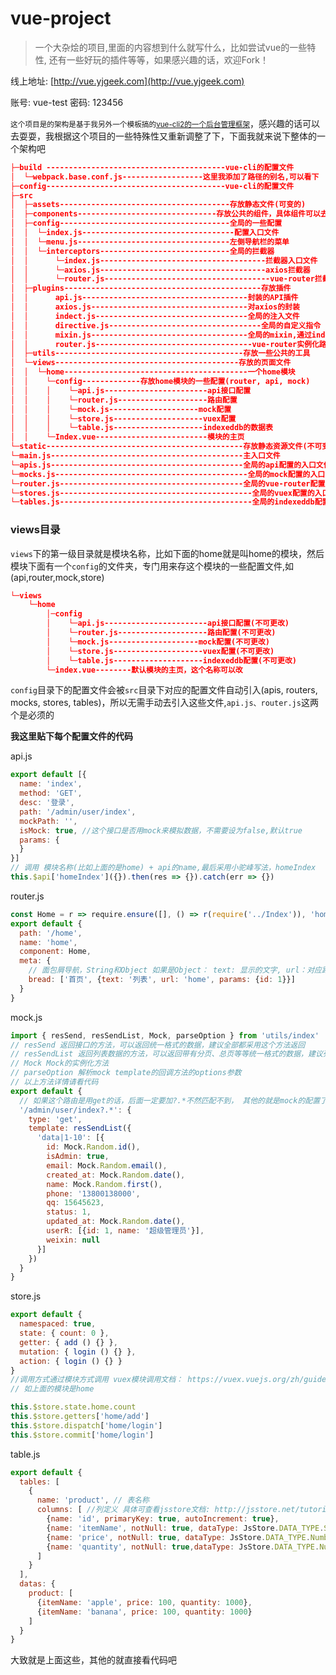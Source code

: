 # vue-project

> 一个大杂烩的项目,里面的内容想到什么就写什么，比如尝试vue的一些特性, 还有一些好玩的插件等等，如果感兴趣的话，欢迎Fork！

线上地址:
[http://vue.yjgeek.com](http://vue.yjgeek.com)

账号: vue-test
密码: 123456

<small>这个项目是的架构是基于我另外一个模板搞的[vue-cli2的一个后台管理框架](https://github.com/yuanjie007/element-admin)</small>，感兴趣的话可以去耍耍，我根据这个项目的一些特殊性又重新调整了下，下面我就来说下整体的一个架构吧

```json
├─build ----------------------------------------vue-cli的配置文件
│  └─webpack.base.conf.js------------------这里我添加了路径的别名,可以看下
├─config----------------------------------------vue-cli的配置文件
├─src
│  ├─assets--------------------------------------存放静态文件(可变的)
│  ├─components-------------------------------存放公共的组件，具体组件可以去看下
│  ├─config--------------------------------------全局的一些配置
│  │  └─index.js----------------------------------配置入口文件
│  │  └─menu.js----------------------------------左侧导航栏的菜单
│  │  └─interceptors-----------------------------全局的拦截器
│  │      └─index.js-------------------------------------拦截器入口文件
│  │      └─axios.js-------------------------------------axios拦截器
│  │      └─router.js-------------------------------------vue-router拦截器
│  ├─plugins--------------------------------------------存放插件
│  │      api.js-------------------------------------封装的API插件
│  │      axios.js-----------------------------------对axios的封装
│  │      indect.js----------------------------------全局的注入文件
│  │      directive.js----------------------------------全局的自定义指令
│  │      mixin.js-----------------------------------全局的mixin,通过indect注入
│  │      router.js-----------------------------------vue-router实例化路由
│  ├─utils------------------------------------------存放一些公共的工具
│  └─views-----------------------------------------存放的页面文件
│  │  └─home-----------------------------------------一个home模块
│  │    └─config-------------存放home模块的一些配置(router, api, mock)
│  │    │    └─api.js-----------------------api接口配置
│  │    │    └─router.js--------------------路由配置
│  │    │    └─mock.js--------------------mock配置
│  │    │    └─store.js--------------------vuex配置
│  │    │    └─table.js--------------------indexeddb的数据表
│  │    └─Index.vue-------------------------模块的主页
└─static--------------------------------------------存放静态资源文件(不可变的)
└─main.js-------------------------------------------主入口文件
└─apis.js-------------------------------------------全局的api配置的入口文件
└─mocks.js-------------------------------------------全局的mock配置的入口文件
└─router.js-----------------------------------------全局的vue-router配置的入口文件
└─stores.js-------------------------------------------全局的vuex配置的入口文件
└─tables.js-------------------------------------------全局的indexeddb配置的入口文件
```

### views目录
```views```下的第一级目录就是模块名称，比如下面的home就是叫home的模块，然后模块下面有一个```config```的文件夹，专门用来存这个模块的一些配置文件,如(api,router,mock,store)
```json
└─views
    └─home
        │─config
        │    └─api.js-----------------------api接口配置(不可更改)
        │    └─router.js--------------------路由配置(不可更改)
        │    └─mock.js--------------------mock配置(不可更改)
        │    └─store.js--------------------vuex配置(不可更改)
        │    └─table.js--------------------indexeddb配置(不可更改)
        └─index.vue--------默认模块的主页，这个名称可以改
```
```config```目录下的配置文件会被```src```目录下对应的配置文件自动引入(apis, routers, mocks, stores, tables)，所以无需手动去引入这些文件,```api.js、router.js```这两个是必须的

**我这里贴下每个配置文件的代码**

api.js
```js
export default [{
  name: 'index',
  method: 'GET',
  desc: '登录',
  path: '/admin/user/index',
  mockPath: '',
  isMock: true, //这个接口是否用mock来模拟数据，不需要设为false,默认true
  params: {
  }
}]
// 调用 模块名称(比如上面的是home) + api的name,最后采用小驼峰写法，homeIndex
this.$api['homeIndex']({}).then(res => {}).catch(err => {})
```
router.js
```js
const Home = r => require.ensure([], () => r(require('../Index')), 'home')
export default {
  path: '/home',
  name: 'home',
  component: Home,
  meta: {
    // 面包屑导航，String和Object 如果是Object： text: 显示的文字, url：对应路由的name, params: 需要传的参数
    bread: ['首页', {text: '列表', url: 'home', params: {id: 1}}]
  }
}
```
mock.js
```js
import { resSend, resSendList, Mock, parseOption } from 'utils/index'
// resSend 返回接口的方法，可以返回统一格式的数据，建议全部都采用这个方法返回
// resSendList 返回列表数据的方法，可以返回带有分页、总页等等统一格式的数据，建议列表都采用这个方法返回
// Mock Mock的实例化方法
// parseOption 解析mock template的回调方法的options参数
// 以上方法详情请看代码
export default {
  // 如果这个路由是用get的话，后面一定要加?.*不然匹配不到， 其他的就是mock的配置了，就直接看文档吧
  '/admin/user/index?.*': {
    type: 'get',
    template: resSendList({
      'data|1-10': [{
        id: Mock.Random.id(),
        isAdmin: true,
        email: Mock.Random.email(),
        created_at: Mock.Random.date(),
        name: Mock.Random.first(),
        phone: '13800138000',
        qq: 15645623,
        status: 1,
        updated_at: Mock.Random.date(),
        userR: [{id: 1, name: '超级管理员'}],
        weixin: null
      }]
    })
  }
}
```
store.js
```js
export default {
  namespaced: true,
  state: { count: 0 },
  getter: { add () {} },
  mutation: { login () {} },
  action: { login () {} }
}
//调用方式通过模块方式调用 vuex模块调用文档： https://vuex.vuejs.org/zh/guide/modules.html
// 如上面的模块是home

this.$store.state.home.count
this.$store.getters['home/add']
this.$store.dispatch['home/login']
this.$store.commit['home/login']

```
table.js
```js
export default {
  tables: [
    {
      name: 'product', // 表名称
      columns: [ //列定义 具体可查看jsstore文档: http://jsstore.net/tutorial/column/
        {name: 'id', primaryKey: true, autoIncrement: true},
        {name: 'itemName', notNull: true, dataType: JsStore.DATA_TYPE.String},
        {name: 'price', notNull: true, dataType: JsStore.DATA_TYPE.Number},
        {name: 'quantity', notNull: true,dataType: JsStore.DATA_TYPE.Number}
      ]
    }
  ],
  datas: {
    product: [
      {itemName: 'apple', price: 100, quantity: 1000},
      {itemName: 'banana', price: 100, quantity: 1000}
    ]
  }
}
```
大致就是上面这些，其他的就直接看代码吧